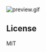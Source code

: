 ![preview.gif](https://github.com/doorbash/agar-io-ktx/blob/master/preview.gif?raw=true)

## License

MIT
